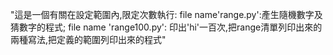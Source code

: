 "這是一個有關在設定範圍內,限定次數執行:
file name'range.py':產生隨機數字及猜數字的程式; file name 'range100.py': 印出'hi'一百次,把range清單列印出來的兩種寫法,把定義的範圍列印出來的程式" 
